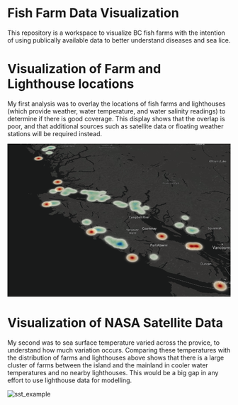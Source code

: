 # Fish Farm Data Visualization

This repository is a workspace to visualize BC fish farms with the intention of using publically available data to better understand diseases and sea lice.

# Visualization of Farm and Lighthouse locations

My first analysis was to overlay the locations of fish farms and lighthouses (which provide weather, water temperature, and water salinity readings) to determine if there is good coverage. This display shows that the overlap is poor, and that additional sources such as satellite data or floating weather stations will be required instead.

![Blue represents fish farms, Red represents Lighthouses](/images/farm-lighthouse-locations.png?raw=true "Fish farm and lighthouse locations")

# Visualization of NASA Satellite Data

My second was to sea surface temperature varied across the provice, to understand how much variation occurs. Comparing these temperatures with the distribution of farms and lighthouses above shows that there is a large cluster of farms between the island and the mainland in cooler water temperatures and no nearby lighthouses. This would be a big gap in any effort to use lighthouse data for modelling.

![sst_example](https://user-images.githubusercontent.com/2029528/162269381-ac0177b3-d000-4ae3-bb2f-0506bdf8a5d4.PNG)
